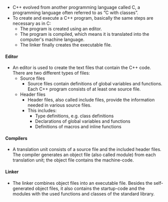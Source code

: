 - C++ evolved from another programming language called C, a programming language often referred to as “C with classes”.
- To create and execute a C++ program, basically the same steps are necessary as in C:
  - The program is created using an editor.
  - The program is compiled, which means it is translated into the computer's machine language.
  - The linker finally creates the executable file.

#### Editor
- An editor is used to create the text files that contain the C++ code. There are two different types of files:
  - Source files
    - Source files contain definitions of global variables and functions. Each C++ program consists of at least one source file.
  - Header files
    - Header files, also called include files, provide the information needed in various source files.
    - This includes:
      - Type definitions, e.g. class definitions
      - Declarations of global variables and functions
      - Definitions of macros and inline functions
     
#### Compilers 
- A translation unit consists of a source file and the included header files. The compiler generates an object file (also called module) from each translation unit; the object file contains the machine-code.

#### Linker  
- The linker combines object files into an executable file. Besides the self-generated object files, it also contains the startup-code and the modules with the used functions and classes of the standard library.













